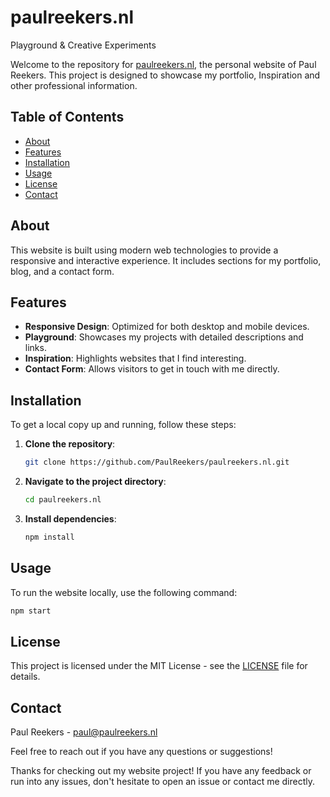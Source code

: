 # paulreekers.nl
Playground &amp; Creative Experiments

Welcome to the repository for [paulreekers.nl](https://paulreekers.nl), the personal website of Paul Reekers. This project is designed to showcase my portfolio, Inspiration and other professional information.

## Table of Contents

- [About](#about)
- [Features](#features)
- [Installation](#installation)
- [Usage](#usage)
- [License](#license)
- [Contact](#contact)

## About

This website is built using modern web technologies to provide a responsive and interactive experience. It includes sections for my portfolio, blog, and a contact form.

## Features

- **Responsive Design**: Optimized for both desktop and mobile devices.
- **Playground**: Showcases my projects with detailed descriptions and links.
- **Inspiration**: Highlights websites that I find interesting.
- **Contact Form**: Allows visitors to get in touch with me directly.

## Installation

To get a local copy up and running, follow these steps:

1. **Clone the repository**:
    ```sh
    git clone https://github.com/PaulReekers/paulreekers.nl.git
    ```
2. **Navigate to the project directory**:
    ```sh
    cd paulreekers.nl
    ```
3. **Install dependencies**:
    ```sh
    npm install
    ```

## Usage

To run the website locally, use the following command:

```sh
npm start
```

## License

This project is licensed under the MIT License - see the [LICENSE](LICENSE) file for details.

## Contact

Paul Reekers - [paul@paulreekers.nl](mailto:paul@paulreekers.nl)

Feel free to reach out if you have any questions or suggestions!

Thanks for checking out my website project! If you have any feedback or run into any issues, don't hesitate to open an issue or contact me directly.

